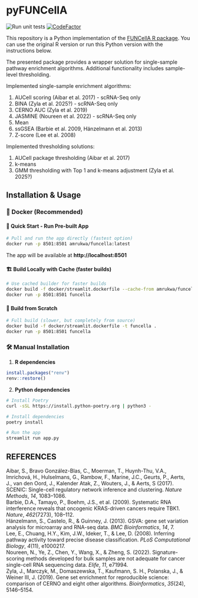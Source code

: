 # pyFUNCellA
![Run unit tests](https://github.com/ZAEDPolSl/enrichment-auc/actions/workflows/unittest.yml/badge.svg)
[![CodeFactor](https://www.codefactor.io/repository/github/zaedpolsl/enrichment-auc/badge?s=0a2708157028b922c097a34ac955fe1c363866be)](https://www.codefactor.io/repository/github/zaedpolsl/enrichment-auc)

This repository is a Python implementation of the [FUNCellA R package](https://github.com/ZAEDPolSl/FUNCellA/tree/master).
You can use the original R version or run this Python version with the instructions below.

The presented package provides a wrapper solution for single-sample pathway enrichment algorithms. Additional functionality includes sample-level thresholding.

Implemented single-sample enrichment algorithms:
1) AUCell scoring (Aibar et al. 2017) - scRNA-Seq only
2) BINA (Zyla et al. 2025?) - scRNA-Seq only
3) CERNO AUC (Zyla et al. 2019)
4) JASMINE (Noureen et al. 2022) - scRNA-Seq only
5) Mean
6) ssGSEA (Barbie et al. 2009, Hänzelmann et al. 2013)
7) Z-score (Lee et al. 2008)

Implemented thresholding solutions:
1) AUCell package thresholding (Aibar et al. 2017)
2) k-means
3) GMM thresholding with Top 1 and k-means adjustment (Zyla et al. 2025?)

## Installation & Usage

### 🐳 Docker (Recommended)

#### 🚀 Quick Start - Run Pre-built App
```bash
# Pull and run the app directly (fastest option)
docker run -p 8501:8501 amrukwa/funcella:latest
```
The app will be available at **http://localhost:8501**

#### 🏗️ Build Locally with Cache (faster builds)
```bash
# Use cached builder for faster builds
docker build -f docker/streamlit.dockerfile --cache-from amrukwa/funcella:builder -t funcella .
docker run -p 8501:8501 funcella
```

#### 🔧 Build from Scratch
```bash
# Full build (slower, but completely from source)
docker build -f docker/streamlit.dockerfile -t funcella .
docker run -p 8501:8501 funcella
```

### 🛠️ Manual Installation

1. **R dependencies**
```R
install.packages("renv")
renv::restore()
```

2. **Python dependencies**
```bash
# Install Poetry
curl -sSL https://install.python-poetry.org | python3 -

# Install dependencies
poetry install

# Run the app
streamlit run app.py
```

## REFERENCES
Aibar, S., Bravo González-Blas, C., Moerman, T., Huynh-Thu, V.A., Imrichová, H., Hulselmans, G., Rambow, F., Marine, J.C., Geurts, P., Aerts, J., van den Oord, J., Kalender Atak, Z., Wouters, J., & Aerts, S (2017). SCENIC: Single-cell regulatory network inference and clustering. *Nature Methods*, *14*, 1083–1086.\
Barbie, D.A., Tamayo, P., Boehm, J.S., et al. (2009). Systematic RNA interference reveals that oncogenic KRAS-driven cancers require TBK1. *Nature*, *462*(7273), 108–112.\
Hänzelmann, S., Castelo, R., & Guinney, J. (2013). GSVA: gene set variation analysis for microarray and RNA-seq data. *BMC Bioinformatics*, *14*, 7.\
Lee, E., Chuang, H.Y., Kim, J.W., Ideker, T., & Lee, D. (2008). Inferring pathway activity toward precise disease classification. *PLoS Computational Biology*, *4*(11), e1000217.\
Noureen, N., Ye, Z., Chen, Y., Wang, X., & Zheng, S. (2022). Signature-scoring methods developed for bulk samples are not adequate for cancer single-cell RNA sequencing data. *Elife*, *11*, e71994.\
Zyla, J., Marczyk, M., Domaszewska, T., Kaufmann, S. H., Polanska, J., & Weiner III, J. (2019). Gene set enrichment for reproducible science: comparison of CERNO and eight other algorithms. *Bioinformatics*, *35*(24), 5146–5154. 
